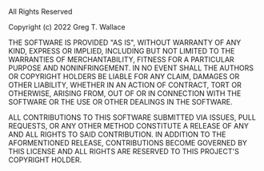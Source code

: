 All Rights Reserved

Copyright (c) 2022 Greg T. Wallace

THE SOFTWARE IS PROVIDED "AS IS", WITHOUT WARRANTY OF ANY KIND, EXPRESS OR
IMPLIED, INCLUDING BUT NOT LIMITED TO THE WARRANTIES OF MERCHANTABILITY,
FITNESS FOR A PARTICULAR PURPOSE AND NONINFRINGEMENT. IN NO EVENT SHALL THE
AUTHORS OR COPYRIGHT HOLDERS BE LIABLE FOR ANY CLAIM, DAMAGES OR OTHER
LIABILITY, WHETHER IN AN ACTION OF CONTRACT, TORT OR OTHERWISE, ARISING FROM,
OUT OF OR IN CONNECTION WITH THE SOFTWARE OR THE USE OR OTHER DEALINGS IN
THE SOFTWARE.

ALL CONTRIBUTIONS TO THIS SOFTWARE SUBMITTED VIA ISSUES, PULL REQUESTS, OR
ANY OTHER METHOD CONSTITUTE A RELEASE OF ANY AND ALL RIGHTS TO SAID
CONTRIBUTION. IN ADDITION TO THE AFORMENTIONED RELEASE, CONTRIBUTIONS BECOME
GOVERNED BY THIS LICENSE AND ALL RIGHTS ARE RESERVED TO THIS PROJECT'S
COPYRIGHT HOLDER.

